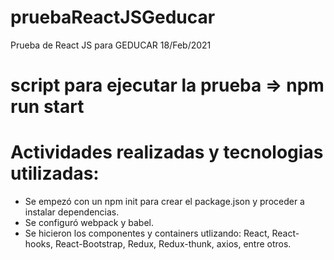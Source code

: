 # pruebaReactJSGeducar
Prueba de React JS para GEDUCAR 18/Feb/2021

# script para ejecutar la prueba => npm run start

# Actividades realizadas y tecnologias utilizadas:
- Se empezó con un npm init para crear el package.json y proceder a instalar dependencias.
- Se configuró webpack y babel.
- Se hicieron los componentes y containers utlizando: React, React-hooks, React-Bootstrap, Redux, Redux-thunk, axios, entre otros.
